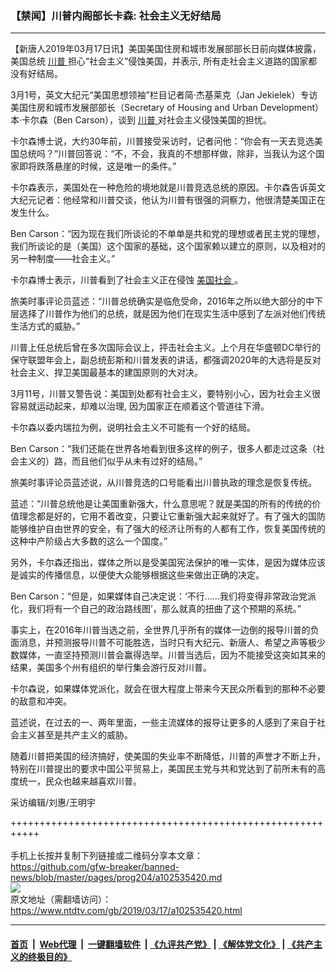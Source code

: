 ### 【禁闻】川普内阁部长卡森: 社会主义无好结局
------------------------

<div class="post_content" itemprop="articleBody">
 <p>
  【新唐人2019年03月17日讯】美国美国住房和城市发展部部长日前向媒体披露，美国总统
  <a href="https://www.ntdtv.com/gb/川普.htm">
   川普
  </a>
  担心“社会主义”侵蚀美国，并表示, 所有走社会主义道路的国家都没有好结局。
 </p>
 <p>
  3月1号，英文大纪元“美国思想领袖”栏目记者简‧杰基莱克（Jan Jekielek）专访美国住房和城市发展部部长（Secretary of Housing and Urban Development）本‧卡尔森（Ben Carson），谈到
  <a href="https://www.ntdtv.com/gb/川普.htm">
   川普
  </a>
  对社会主义侵蚀美国的担忧。
 </p>
 <p>
  卡尔森博士说，大约30年前，川普接受采访时，记者问他：“你会有一天去竞选美国总统吗？”川普回答说：“不，不会，我真的不想那样做，除非，当我认为这个国家即将跌落悬崖的时候，这是唯一的条件。”
 </p>
 <p>
  卡尔森表示，美国处在一种危险的境地就是川普竞选总统的原因。卡尔森告诉英文大纪元记者：他经常和川普交谈，他认为川普有很强的洞察力，他很清楚美国正在发生什么。
 </p>
 <p>
  Ben Carson：“因为现在我们所谈论的不单单是共和党的理想或者民主党的理想，我们所谈论的是（美国）这个国家的基础，这个国家赖以建立的原则，以及相对的另一种制度——社会主义。”
 </p>
 <p>
  卡尔森博士表示，川普看到了社会主义正在侵蚀
  <a href="https://www.ntdtv.com/gb/美国社会.htm">
   美国社会
  </a>
  。
 </p>
 <p>
  旅美时事评论员蓝述：“川普总统确实是临危受命，2016年之所以绝大部分的中下层选择了川普作为他们的总统，就是因为他们在现实生活中感到了左派对他们传统生活方式的威胁。”
 </p>
 <p>
  川普上任总统后曾在多次国际会议上，抨击社会主义。上个月在华盛顿DC举行的保守联盟年会上，副总统彭斯和川普发表的讲话，都强调2020年的大选将是反对社会主义、捍卫美国最基本的建国原则的大对决。
 </p>
 <p>
  3月11号，川普又警告说：美国到处都有社会主义，要特别小心，因为社会主义很容易就运动起来，却难以治理, 因为国家正在顺着这个管道往下滑。
 </p>
 <p>
  卡尔森以委内瑞拉为例，说明社会主义不可能有一个好的结局。
 </p>
 <p>
  Ben Carson：“我们还能在世界各地看到很多这样的例子，很多人都走过这条（社会主义的）路，而且他们似乎从未有过好的结局。”
 </p>
 <p>
  旅美时事评论员蓝述说，从川普竞选的口号能看出川普执政的理念是恢复传统。
 </p>
 <p>
  蓝述：“川普总统他是让美国重新强大，什么意思呢？就是美国的所有的传统的价值理念都是好的，它用不着改变，只要让它重新强大起来就好了。有了强大的国防能够维护自由世界的安全，有了强大的经济让所有的人都有工作，恢复美国传统的这种中产阶级占大多数的这么一个国度。”
 </p>
 <p>
  另外，卡尔森还指出，媒体之所以是受美国宪法保护的唯一实体，是因为媒体应该是诚实的传播信息，以便使大众能够根据这些来做出正确的决定。
 </p>
 <p>
  Ben Carson：“但是，如果媒体自己决定说：‘不行……我们将变得非常政治党派化，我们将有一个自己的政治路线图’，那么就真的扭曲了这个预期的系统。”
 </p>
 <p>
  事实上，在2016年川普当选之前，全世界几乎所有的媒体一边倒的报导川普的负面消息，并预测报导川普不可能胜选，当时只有大纪元、新唐人、希望之声等极少数媒体，一直坚持预测川普会赢得选举。川普当选后，因为不能接受这突如其来的结果，美国多个州有组织的举行集会游行反对川普。
 </p>
 <p>
  卡尔森说，如果媒体党派化，就会在很大程度上带来今天民众所看到的那种不必要的敌意和冲突。
 </p>
 <p>
  蓝述说，在过去的一、两年里面，一些主流媒体的报导让更多的人感到了来自于社会主义甚至是共产主义的威胁。
 </p>
 <p>
  随着川普把美国的经济搞好，使美国的失业率不断降低，川普的声誉才不断上升，特别在川普提出的要求中国公平贸易上，美国民主党与共和党达到了前所未有的高度统一，民众也越来越喜欢川普。
 </p>
 <p>
  采访编辑/刘惠/王明宇
 </p>
 <p>
 </p>
 <div class="single_ad">
 </div>
</div>

+++++++++++++++++++++++++++++++++++++++++++++++++++++++++++<br/><br/>
手机上长按并复制下列链接或二维码分享本文章：<br/>
https://github.com/gfw-breaker/banned-news/blob/master/pages/prog204/a102535420.md <br/>
<a href='https://github.com/gfw-breaker/banned-news/blob/master/pages/prog204/a102535420.md'><img src='https://github.com/gfw-breaker/banned-news/blob/master/pages/prog204/a102535420.md.png'/></a> <br/>
原文地址（需翻墙访问）：https://www.ntdtv.com/gb/2019/03/17/a102535420.html


------------------------
#### [首页](https://github.com/gfw-breaker/banned-news/blob/master/README.md) &nbsp;|&nbsp; [Web代理](https://github.com/labour-camp/helloworld) &nbsp;|&nbsp; [一键翻墙软件](https://github.com/gfw-breaker/nogfw/blob/master/README.md) &nbsp;| [《九评共产党》](https://github.com/gfw-breaker/9ping.md/blob/master/README.md#九评之一评共产党是什么) | [《解体党文化》](https://github.com/gfw-breaker/jtdwh.md/blob/master/README.md) | [《共产主义的终极目的》](https://github.com/gfw-breaker/gczydzjmd.md/blob/master/README.md)

